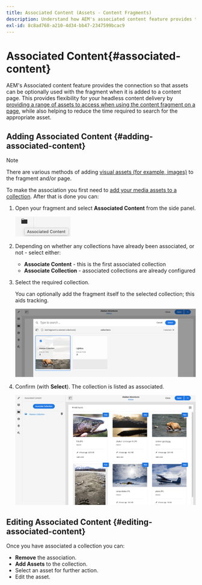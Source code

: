 ```yaml
---
title: Associated Content (Assets - Content Fragments)
description: Understand how AEM's associated content feature provides the connection so that assets can be optionally used with the fragment.
exl-id: 8c8ad768-a210-4d34-bb47-2347599bcac9
---
```

# Associated Content{#associated-content}

AEM's Associated content feature provides the connection so that assets can be optionally used with the fragment when it is added to a content page. This provides flexibility for your headless content delivery by [providing a range of assets to access when using the content fragment on a page,](/help/sites-cloud/authoring/fundamentals/content-fragments.md#using-associated-content) while also helping to reduce the time required to search for the appropriate asset.

## Adding Associated Content {#adding-associated-content}

>[!NOTE]
>
>There are various methods of adding [visual assets (for example, images)](/help/assets/content-fragments/content-fragments.md#fragments-with-visual-assets) to the fragment and/or page.

To make the association you first need to [add your media assets to a collection](/help/assets/manage-collections.md). After that is done you can:

1. Open your fragment and select **Associated Content** from the side panel.

   ![Associated Content](assets/cfm-assoc-content-01.png)

1. Depending on whether any collections have already been associated, or not - select either:

   * **Associate Content** - this is the first associated collection
   * **Associate Collection** - associated collections are already configured

1. Select the required collection.

   You can optionally add the fragment itself to the selected collection; this aids tracking.

   ![Select collection](assets/cfm-assoc-content-02.png)

1. Confirm (with **Select**). The collection is listed as associated.

   ![Confirmed association](assets/cfm-assoc-content-03.png)

## Editing Associated Content {#editing-associated-content}

Once you have associated a collection you can:

* **Remove** the association.
* **Add Assets** to the collection.
* Select an asset for further action.
* Edit the asset.

